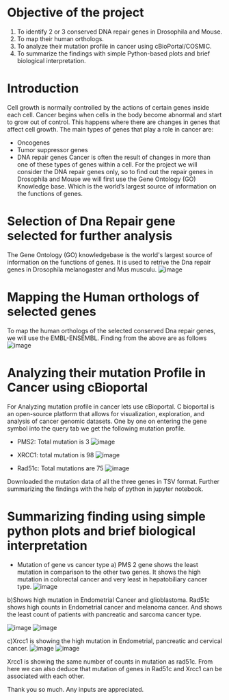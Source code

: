 # Objective of the project
1. To identify 2 or 3 conserved DNA repair genes in Drosophila and Mouse.
2. To map their human orthologs.
3. To analyze their mutation profile in cancer using cBioPortal/COSMIC.
4. To summarize the findings with simple Python-based plots and brief biological interpretation.

# Introduction
Cell growth is normally controlled by the actions of certain genes inside each cell. Cancer begins when cells in the body become abnormal and start to grow out of control. This happens where there are changes in genes that affect cell growth. The main types of genes that play a role in cancer are:
* Oncogenes 
* Tumor suppressor genes
* DNA repair genes
Cancer is often the result of changes in more than one of these types of genes within a cell. For the project we will consider the DNA repair genes only, so to find out the repair genes in Drosophila and Mouse we will first use the Gene Ontology (GO) Knowledge base. Which is the world’s largest source of information on the functions of genes.

# Selection of Dna Repair gene selected for further analysis
The Gene Ontology (GO) knowledgebase is the world's largest source of information on the functions of genes. It is used to retrive the Dna repair genes in Drosophila melanogaster and Mus musculu.
![image](https://github.com/user-attachments/assets/a6b05397-f76f-4898-9dfa-c23c32e8578e)

# Mapping the Human orthologs of selected genes
To map the human orthologs of the selected conserved Dna repair genes, we will use the EMBL-ENSEMBL.
Finding from the above are as follows
![image](https://github.com/user-attachments/assets/4c96c4dc-5c30-4c15-812b-8070ffd0b184)

# Analyzing their mutation Profile in Cancer using cBioportal
For Analyzing mutation profile in cancer lets use cBioportal. C bioportal is an open-source platform that allows for visualization, exploration, and analysis of cancer genomic datasets.
One by one on entering the gene symbol into the query tab we get the following mutation profile.
* PMS2: Total mutation is 3
![image](https://github.com/user-attachments/assets/7439b48f-6031-4ddc-b3b5-0413da4f1591)

* XRCC1: total mutation is 98
![image](https://github.com/user-attachments/assets/aa21da2c-4acf-4df3-8e95-8f2fda1206ac)

* Rad51c: Total mutations are 75
  ![image](https://github.com/user-attachments/assets/c93ea4fe-df77-40a2-98f3-aa65036e5052)

Downloaded the mutation data of all the three genes in TSV format. Further summarizing the findings with the help of python in jupyter notebook.

# Summarizing finding using simple python plots and brief biological interpretation
* Mutation of gene vs cancer type
 a) PMS 2 gene shows the least mutation in comparison to the other two genes. It shows the high mutation in colorectal cancer and very least in hepatobiliary cancer type.
![image](https://github.com/user-attachments/assets/dc05d56b-4742-4b37-bcfb-711fbc6e330c)

b)Shows high mutation in Endometrial Cancer and glioblastoma.
Rad51c shows high counts in Endometrial cancer and melanoma cancer. And shows the least count of patients with pancreatic and sarcoma cancer type.

![image](https://github.com/user-attachments/assets/3617b2bd-763d-4808-9a2b-722fab0fdc67)
![image](https://github.com/user-attachments/assets/30a81ce3-65fc-4238-af47-8284adf356b9)

c)Xrcc1 is showing the high mutation in Endometrial, pancreatic and cervical cancer.
![image](https://github.com/user-attachments/assets/0f66a978-aa5e-4abd-9b0c-faba459241ec)
![image](https://github.com/user-attachments/assets/663891e7-1aaa-457d-a93d-4ff76893b84b)


Xrcc1 is showing the same number of counts in mutation as rad51c. From here we can also deduce that mutation of genes in Rad51c and Xrcc1 can be associated with each other.

Thank you so much.
Any inputs are appreciated.



